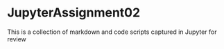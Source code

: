 # JupyterAssignment02

This is a collection of markdown and code scripts captured in Jupyter for review
